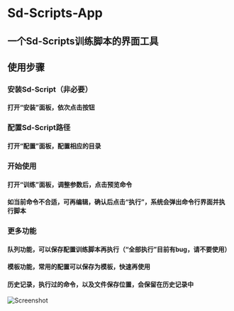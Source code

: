 # Sd-Scripts-App
## 一个Sd-Scripts训练脚本的界面工具


## 使用步骤


### 安装Sd-Script（非必要）
#### 打开“安装”面板，依次点击按钮


### 配置Sd-Script路径
#### 打开“配置”面板，配置相应的目录


### 开始使用
#### 打开“训练”面板，调整参数后，点击预览命令
#### 如当前命令不合适，可再编辑，确认后点击“执行”，系统会弹出命令行界面并执行脚本


### 更多功能
#### 队列功能，可以保存配置训练脚本再执行（“全部执行”目前有bug，请不要使用）
#### 模板功能，常用的配置可以保存为模板，快速再使用
#### 历史记录，执行过的命令，以及文件保存位置，会保留在历史记录中


![Screenshot](https://github.com/kurilee/sd-scripts-app/blob/main/screenshot.png?raw=true)